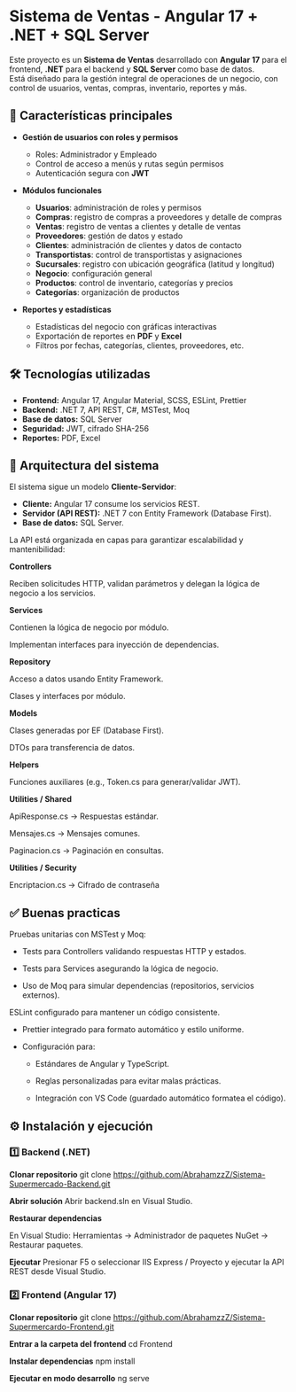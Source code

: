 # Sistema de Ventas - Angular 17 + .NET + SQL Server

Este proyecto es un **Sistema de Ventas** desarrollado con **Angular 17** para el frontend, **.NET** para el backend y **SQL Server** como base de datos.  
Está diseñado para la gestión integral de operaciones de un negocio, con control de usuarios, ventas, compras, inventario, reportes y más.

## 🚀 Características principales

- **Gestión de usuarios con roles y permisos**
  - Roles: Administrador y Empleado
  - Control de acceso a menús y rutas según permisos
  - Autenticación segura con **JWT**

- **Módulos funcionales**
  - **Usuarios**: administración de roles y permisos
  - **Compras**: registro de compras a proveedores y detalle de compras
  - **Ventas**: registro de ventas a clientes y detalle de ventas
  - **Proveedores**: gestión de datos y estado
  - **Clientes**: administración de clientes y datos de contacto
  - **Transportistas**: control de transportistas y asignaciones
  - **Sucursales**: registro con ubicación geográfica (latitud y longitud)
  - **Negocio**: configuración general
  - **Productos**: control de inventario, categorías y precios
  - **Categorías**: organización de productos

- **Reportes y estadísticas**
  - Estadísticas del negocio con gráficas interactivas
  - Exportación de reportes en **PDF** y **Excel**
  - Filtros por fechas, categorías, clientes, proveedores, etc.

## 🛠 Tecnologías utilizadas

- **Frontend:** Angular 17, Angular Material, SCSS, ESLint, Prettier
- **Backend:** .NET 7, API REST, C#, MSTest, Moq
- **Base de datos:** SQL Server
- **Seguridad:** JWT, cifrado SHA-256
- **Reportes:** PDF, Excel

## 📂 Arquitectura del sistema

El sistema sigue un modelo **Cliente-Servidor**:

- **Cliente:** Angular 17 consume los servicios REST.
- **Servidor (API REST):** .NET 7 con Entity Framework (Database First).
- **Base de datos:** SQL Server.

La API está organizada en capas para garantizar escalabilidad y mantenibilidad:

**Controllers**

Reciben solicitudes HTTP, validan parámetros y delegan la lógica de negocio a los servicios.

**Services**

Contienen la lógica de negocio por módulo.

Implementan interfaces para inyección de dependencias.

**Repository**

Acceso a datos usando Entity Framework.

Clases y interfaces por módulo.

**Models**

Clases generadas por EF (Database First).

DTOs para transferencia de datos.

**Helpers**

Funciones auxiliares (e.g., Token.cs para generar/validar JWT).

**Utilities / Shared**

ApiResponse.cs → Respuestas estándar.

Mensajes.cs → Mensajes comunes.

Paginacion.cs → Paginación en consultas.

**Utilities / Security**

Encriptacion.cs → Cifrado de contraseña

## ✅ Buenas practicas
Pruebas unitarias con MSTest y Moq:

  - Tests para Controllers validando respuestas HTTP y estados.
  
  - Tests para Services asegurando la lógica de negocio.
  
  - Uso de Moq para simular dependencias (repositorios, servicios externos).

ESLint configurado para mantener un código consistente.

  - Prettier integrado para formato automático y estilo uniforme.
  
  - Configuración para:
  
    - Estándares de Angular y TypeScript.
    
    - Reglas personalizadas para evitar malas prácticas.
    
    - Integración con VS Code (guardado automático formatea el código).

## ⚙ Instalación y ejecución

### 1️⃣ Backend (.NET)

**Clonar repositorio**
git clone <https://github.com/AbrahamzzZ/Sistema-Supermercado-Backend.git>

**Abrir solución**
Abrir backend.sln en Visual Studio.

**Restaurar dependencias**

En Visual Studio: Herramientas → Administrador de paquetes NuGet → Restaurar paquetes.

**Ejecutar**
Presionar F5 o seleccionar IIS Express / Proyecto y ejecutar la API REST desde Visual Studio.


### 2️⃣ Frontend (Angular 17)

**Clonar repositorio**
git clone <https://github.com/AbrahamzzZ/Sistema-Supermercardo-Frontend.git>

**Entrar a la carpeta del frontend**
cd Frontend

**Instalar dependencias**
npm install

**Ejecutar en modo desarrollo**
ng serve
